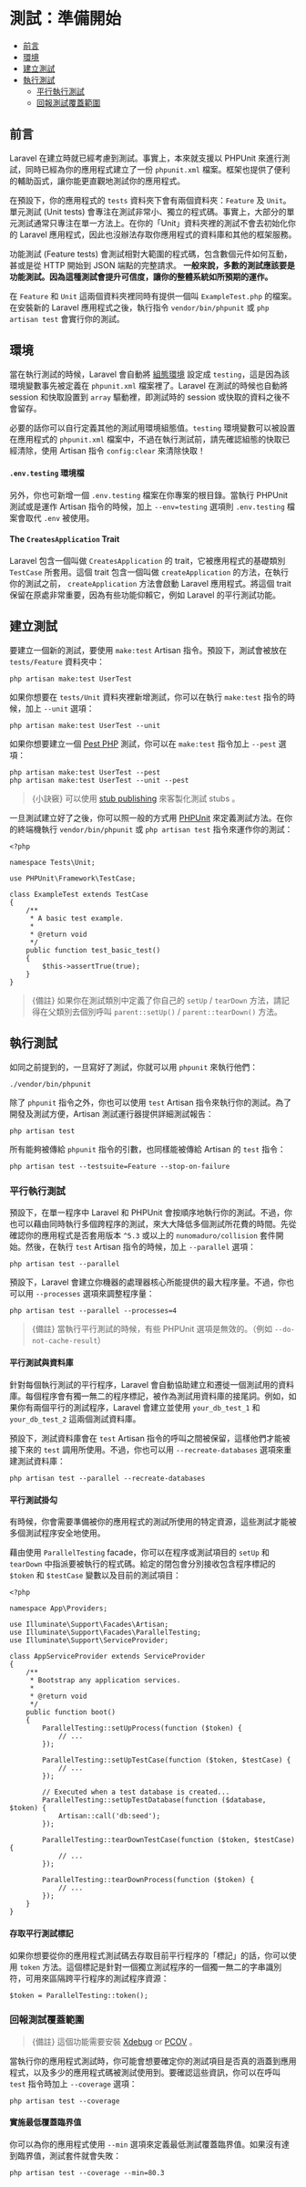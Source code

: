 # 測試：準備開始

- [前言](#introduction)
- [環境](#environment)
- [建立測試](#creating-tests)
- [執行測試](#running-tests)
    - [平行執行測試](#running-tests-in-parallel)
    - [回報測試覆蓋範圍](#reporting-test-coverage)

<a name="introduction"></a>
## 前言

Laravel 在建立時就已經考慮到測試。事實上，本來就支援以 PHPUnit 來進行測試，同時已經為你的應用程式建立了一份 `phpunit.xml` 檔案。框架也提供了便利的輔助函式，讓你能更直觀地測試你的應用程式。

在預設下，你的應用程式的 `tests` 資料夾下會有兩個資料夾：`Feature` 及 `Unit`。單元測試 (Unit tests) 會專注在測試非常小、獨立的程式碼。事實上，大部分的單元測試通常只專注在單一方法上。在你的「Unit」資料夾裡的測試不會去初始化你的 Laravel 應用程式，因此也沒辦法存取你應用程式的資料庫和其他的框架服務。

功能測試 (Feature tests) 會測試相對大範圍的程式碼，包含數個元件如何互動，甚或是從 HTTP 開始到 JSON 端點的完整請求。 **一般來說，多數的測試應該要是功能測試。因為這種測試會提升可信度，讓你的整體系統如所預期的運作。**

在 `Feature` 和 `Unit` 這兩個資料夾裡同時有提供一個叫 `ExampleTest.php` 的檔案。在安裝新的 Laravel 應用程式之後，執行指令 `vendor/bin/phpunit` 或 `php artisan test` 會實行你的測試。

<a name="environment"></a>
## 環境

當在執行測試的時候，Laravel 會自動將 [組態環境](/docs/{{version}}/configuration#environment-configuration) 設定成 `testing`，這是因為該環境變數事先被定義在 `phpunit.xml` 檔案裡了。Laravel 在測試的時候也自動將 session 和快取設置到 `array` 驅動裡，即測試時的 session 或快取的資料之後不會留存。

必要的話你可以自行定義其他的測試用環境組態值。`testing` 環境變數可以被設置在應用程式的 `phpunit.xml` 檔案中，不過在執行測試前，請先確認組態的快取已經清除，使用 Artisan 指令 `config:clear` 來清除快取！

<a name="the-env-testing-environment-file"></a>
#### `.env.testing` 環境檔

另外，你也可新增一個 `.env.testing` 檔案在你專案的根目錄。當執行 PHPUnit 測試或是運作 Artisan 指令的時候，加上 `--env=testing` 選項則 `.env.testing` 檔案會取代 `.env` 被使用。

<a name="the-creates-application-trait"></a>
#### The `CreatesApplication` Trait

Laravel 包含一個叫做 `CreatesApplication` 的 trait，它被應用程式的基礎類別 `TestCase` 所套用。這個 trait 包含一個叫做 `createApplication` 的方法，在執行你的測試之前， `createApplication` 方法會啟動 Laravel 應用程式。將這個 trait 保留在原處非常重要，因為有些功能仰賴它，例如 Laravel 的平行測試功能。

<a name="creating-tests"></a>
## 建立測試

要建立一個新的測試，要使用 `make:test` Artisan 指令。預設下，測試會被放在 `tests/Feature` 資料夾中：

```shell
php artisan make:test UserTest
```

如果你想要在 `tests/Unit` 資料夾裡新增測試，你可以在執行 `make:test` 指令的時候，加上 `--unit` 選項：

```shell
php artisan make:test UserTest --unit
```

如果你想要建立一個 [Pest PHP](https://pestphp.com) 測試，你可以在 `make:test` 指令加上 `--pest` 選項：

```shell
php artisan make:test UserTest --pest
php artisan make:test UserTest --unit --pest
```

> {小訣竅} 可以使用 [stub publishing](/docs/{{version}}/artisan#stub-customization) 來客製化測試 stubs 。

一旦測試建立好了之後，你可以照一般的方式用 [PHPUnit](https://phpunit.de) 來定義測試方法。在你的終端機執行 `vendor/bin/phpunit` 或 `php artisan test` 指令來運作你的測試：

    <?php

    namespace Tests\Unit;

    use PHPUnit\Framework\TestCase;

    class ExampleTest extends TestCase
    {
        /**
         * A basic test example.
         *
         * @return void
         */
        public function test_basic_test()
        {
            $this->assertTrue(true);
        }
    }

> {備註} 如果你在測試類別中定義了你自己的 `setUp` / `tearDown` 方法，請記得在父類別去個別呼叫 `parent::setUp()` / `parent::tearDown()` 方法。

<a name="running-tests"></a>
## 執行測試

如同之前提到的，一旦寫好了測試，你就可以用 `phpunit` 來執行他們：

```shell
./vendor/bin/phpunit
```

除了 `phpunit` 指令之外，你也可以使用 `test` Artisan 指令來執行你的測試。為了開發及測試方便，Artisan 測試運行器提供詳細測試報告：

```shell
php artisan test
```

所有能夠被傳給 `phpunit` 指令的引數，也同樣能被傳給 Artisan 的 `test` 指令：

```shell
php artisan test --testsuite=Feature --stop-on-failure
```

<a name="running-tests-in-parallel"></a>
### 平行執行測試

預設下，在單一程序中 Laravel 和 PHPUnit 會按順序地執行你的測試。不過，你也可以藉由同時執行多個跨程序的測試，來大大降低多個測試所花費的時間。先從確認你的應用程式是否套用版本 `^5.3` 或以上的 `nunomaduro/collision` 套件開始。然後，在執行 `test` Artisan 指令的時候，加上 `--parallel` 選項：

```shell
php artisan test --parallel
```

預設下，Laravel 會建立你機器的處理器核心所能提供的最大程序量。不過，你也可以用  `--processes` 選項來調整程序量：

```shell
php artisan test --parallel --processes=4
```

> {備註} 當執行平行測試的時候，有些 PHPUnit 選項是無效的。（例如 `--do-not-cache-result`）

<a name="parallel-testing-and-databases"></a>
#### 平行測試與資料庫

針對每個執行測試的平行程序，Laravel 會自動協助建立和遷徙一個測試用的資料庫。每個程序會有獨一無二的程序標記，被作為測試用資料庫的接尾詞。例如，如果你有兩個平行的測試程序，Laravel 會建立並使用 `your_db_test_1` 和 `your_db_test_2` 這兩個測試資料庫。

預設下，測試資料庫會在 `test` Artisan 指令的呼叫之間被保留，這樣他們才能被接下來的 `test` 調用所使用。不過，你也可以用 `--recreate-databases` 選項來重建測試資料庫：

```shell
php artisan test --parallel --recreate-databases
```

<a name="parallel-testing-hooks"></a>
#### 平行測試掛勾

有時候，你會需要準備被你的應用程式的測試所使用的特定資源，這些測試才能被多個測試程序安全地使用。

藉由使用 `ParallelTesting` facade，你可以在程序或測試項目的 `setUp` 和 `tearDown` 中指派要被執行的程式碼。給定的閉包會分別接收包含程序標記的 `$token` 和 `$testCase` 變數以及目前的測試項目：

    <?php

    namespace App\Providers;

    use Illuminate\Support\Facades\Artisan;
    use Illuminate\Support\Facades\ParallelTesting;
    use Illuminate\Support\ServiceProvider;

    class AppServiceProvider extends ServiceProvider
    {
        /**
         * Bootstrap any application services.
         *
         * @return void
         */
        public function boot()
        {
            ParallelTesting::setUpProcess(function ($token) {
                // ...
            });

            ParallelTesting::setUpTestCase(function ($token, $testCase) {
                // ...
            });

            // Executed when a test database is created...
            ParallelTesting::setUpTestDatabase(function ($database, $token) {
                Artisan::call('db:seed');
            });

            ParallelTesting::tearDownTestCase(function ($token, $testCase) {
                // ...
            });

            ParallelTesting::tearDownProcess(function ($token) {
                // ...
            });
        }
    }

<a name="accessing-the-parallel-testing-token"></a>
#### 存取平行測試標記

如果你想要從你的應用程式測試碼去存取目前平行程序的「標記」的話，你可以使用 `token` 方法。這個標記是針對一個獨立測試程序的一個獨一無二的字串識別符，可用來區隔跨平行程序的測試程序資源：

    $token = ParallelTesting::token();

<a name="reporting-test-coverage"></a>
### 回報測試覆蓋範圍

> {備註} 這個功能需要安裝 [Xdebug](https://xdebug.org) or [PCOV](https://pecl.php.net/package/pcov) 。

當執行你的應用程式測試時，你可能會想要確定你的測試項目是否真的涵蓋到應用程式，以及多少的應用程式碼被測試使用到。要確認這些資訊，你可以在呼叫 `test` 指令時加上 `--coverage` 選項：

```shell
php artisan test --coverage
```

<a name="enforcing-a-minimum-coverage-threshold"></a>
#### 實施最低覆蓋臨界值

你可以為你的應用程式使用 `--min` 選項來定義最低測試覆蓋臨界值。如果沒有達到臨界值，測試套件就會失敗：

```shell
php artisan test --coverage --min=80.3
```
